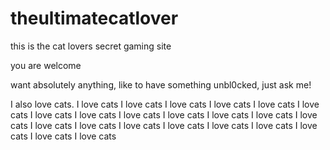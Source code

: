 # theultimatecatlover
this is the cat lovers secret gaming site

you are welcome

want absolutely anything, like to have something unbl0cked, just ask me!

I also love cats.
I love cats
I love cats
I love cats
I love cats
I love cats
I love cats
I love cats
I love cats
I love cats
I love cats
I love cats
I love cats
I love cats
I love cats
I love cats
I love cats
I love cats
I love cats
I love cats
I love cats
I love cats
I love cats
